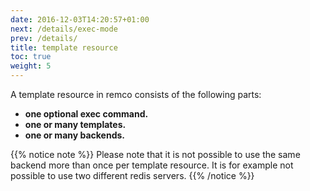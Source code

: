 ```yaml
---
date: 2016-12-03T14:20:57+01:00
next: /details/exec-mode
prev: /details/
title: template resource
toc: true
weight: 5
---
```


A template resource in remco consists of the following parts:

  - **one optional exec command.**
  - **one or many templates.**
  - **one or many backends.** 
  
{{% notice note %}}
Please note that it is not possible to use the same backend more than once per template resource.
It is for example not possible to use two different redis servers.
{{% /notice %}}